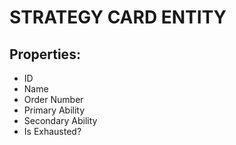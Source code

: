 # STRATEGY CARD ENTITY

## Properties:

- ID
- Name
- Order Number
- Primary Ability
- Secondary Ability
- Is Exhausted?